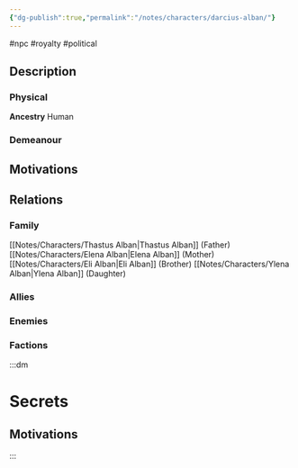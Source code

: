 ```yaml
---
{"dg-publish":true,"permalink":"/notes/characters/darcius-alban/"}
---
```


#npc #royalty #political
## Description
### Physical
**Ancestry** Human


### Demeanour


## Motivations


## Relations
### Family
[[Notes/Characters/Thastus Alban\|Thastus Alban]] (Father)
[[Notes/Characters/Elena Alban\|Elena Alban]] (Mother)
[[Notes/Characters/Eli Alban\|Eli Alban]] (Brother)
[[Notes/Characters/Ylena Alban\|Ylena Alban]] (Daughter)
### Allies
### Enemies
### Factions

:::dm
# Secrets
## Motivations

:::
